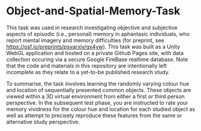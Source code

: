 # Object-and-Spatial-Memory-Task
This task was used in research investigating objective and subjective aspects of episodic (i.e., personal) memory in aphantasic individuals, who report mental imagery and memory difficulties (for preprint, see https://osf.io/preprints/psyarxiv/gx4yw). This task was built as a Unity WebGL application and hosted on a private Github Pages site, with data collection occuring via a secure Google FireBase realtime database. Note that the code and materials in this repository are intentionally left incomplete as they relate to a yet-to-be published research study.

To summarise, the task involves learning the randomly varying colour hue and location of sequentially presented common objects. These objects are viewed within a 3D virtual environment from either a first or third person perspective. 
In the subsequent test phase, you are instructed to rate your memory vividness for the colour hue and location for each studied object as well as attempt to precisely reproduce these features from the same or alternative study perspective. 
